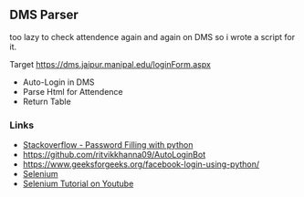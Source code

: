 ## DMS Parser
too lazy to check attendence again and again on DMS 
so i wrote a script for it. 

Target <https://dms.jaipur.manipal.edu/loginForm.aspx>
- Auto-Login in DMS
- Parse Html for Attendence
- Return Table

### Links 

- [Stackoverflow - Password Filling with python](https://stackoverflow.com/questions/21186327/fill-username-and-password-using-selenium-in-python)
- https://github.com/ritvikkhanna09/AutoLoginBot
- https://www.geeksforgeeks.org/facebook-login-using-python/
- [Selenium](https://seleniumhq.org)
- [Selenium Tutorial on Youtube](https://youtube.com/watch?v=GJjMjB3rkJM)
